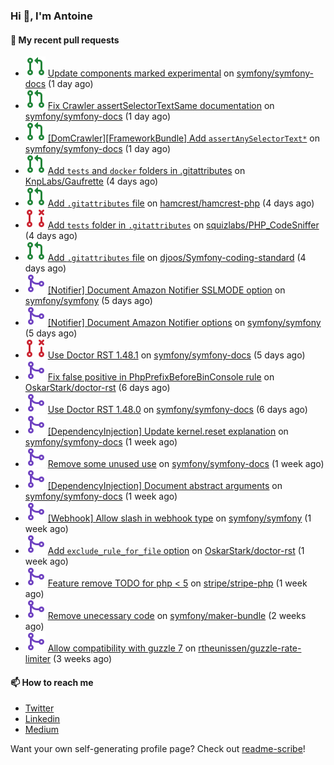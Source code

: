 ### Hi 👋, I'm Antoine

#### 👷 My recent pull requests

- ![](./assets/pr-open.svg) [Update components marked experimental](https://github.com/symfony/symfony-docs/pull/18706) on [symfony/symfony-docs](https://github.com/symfony/symfony-docs) (1 day ago)
- ![](./assets/pr-open.svg) [Fix Crawler assertSelectorTextSame documentation](https://github.com/symfony/symfony-docs/pull/18705) on [symfony/symfony-docs](https://github.com/symfony/symfony-docs) (1 day ago)
- ![](./assets/pr-open.svg) [[DomCrawler][FrameworkBundle] Add `assertAnySelectorText*`](https://github.com/symfony/symfony-docs/pull/18704) on [symfony/symfony-docs](https://github.com/symfony/symfony-docs) (1 day ago)
- ![](./assets/pr-open.svg) [Add `tests` and `docker` folders in .gitattributes](https://github.com/KnpLabs/Gaufrette/pull/704) on [KnpLabs/Gaufrette](https://github.com/KnpLabs/Gaufrette) (4 days ago)
- ![](./assets/pr-open.svg) [Add `.gitattributes` file](https://github.com/hamcrest/hamcrest-php/pull/81) on [hamcrest/hamcrest-php](https://github.com/hamcrest/hamcrest-php) (4 days ago)
- ![](./assets/pr-closed.svg) [Add `tests` folder in `.gitattributes`](https://github.com/squizlabs/PHP_CodeSniffer/pull/3866) on [squizlabs/PHP_CodeSniffer](https://github.com/squizlabs/PHP_CodeSniffer) (4 days ago)
- ![](./assets/pr-open.svg) [Add `.gitattributes` file](https://github.com/djoos/Symfony-coding-standard/pull/198) on [djoos/Symfony-coding-standard](https://github.com/djoos/Symfony-coding-standard) (4 days ago)
- ![](./assets/pr-merged.svg) [[Notifier] Document Amazon Notifier SSLMODE option](https://github.com/symfony/symfony/pull/51217) on [symfony/symfony](https://github.com/symfony/symfony) (5 days ago)
- ![](./assets/pr-merged.svg) [[Notifier] Document Amazon Notifier options](https://github.com/symfony/symfony/pull/51216) on [symfony/symfony](https://github.com/symfony/symfony) (5 days ago)
- ![](./assets/pr-closed.svg) [Use Doctor RST 1.48.1](https://github.com/symfony/symfony-docs/pull/18675) on [symfony/symfony-docs](https://github.com/symfony/symfony-docs) (5 days ago)
- ![](./assets/pr-merged.svg) [Fix false positive in PhpPrefixBeforeBinConsole rule](https://github.com/OskarStark/doctor-rst/pull/1465) on [OskarStark/doctor-rst](https://github.com/OskarStark/doctor-rst) (6 days ago)
- ![](./assets/pr-merged.svg) [Use Doctor RST 1.48.0](https://github.com/symfony/symfony-docs/pull/18651) on [symfony/symfony-docs](https://github.com/symfony/symfony-docs) (6 days ago)
- ![](./assets/pr-merged.svg) [[DependencyInjection] Update kernel.reset explanation](https://github.com/symfony/symfony-docs/pull/18635) on [symfony/symfony-docs](https://github.com/symfony/symfony-docs) (1 week ago)
- ![](./assets/pr-merged.svg) [Remove some unused use](https://github.com/symfony/symfony-docs/pull/18634) on [symfony/symfony-docs](https://github.com/symfony/symfony-docs) (1 week ago)
- ![](./assets/pr-merged.svg) [[DependencyInjection] Document abstract arguments](https://github.com/symfony/symfony-docs/pull/18633) on [symfony/symfony-docs](https://github.com/symfony/symfony-docs) (1 week ago)
- ![](./assets/pr-merged.svg) [[Webhook] Allow slash in webhook type](https://github.com/symfony/symfony/pull/51102) on [symfony/symfony](https://github.com/symfony/symfony) (1 week ago)
- ![](./assets/pr-merged.svg) [Add `exclude_rule_for_file` option](https://github.com/OskarStark/doctor-rst/pull/1456) on [OskarStark/doctor-rst](https://github.com/OskarStark/doctor-rst) (1 week ago)
- ![](./assets/pr-merged.svg) [Feature remove TODO for php &lt; 5](https://github.com/stripe/stripe-php/pull/1536) on [stripe/stripe-php](https://github.com/stripe/stripe-php) (1 week ago)
- ![](./assets/pr-merged.svg) [Remove unecessary code](https://github.com/symfony/maker-bundle/pull/1339) on [symfony/maker-bundle](https://github.com/symfony/maker-bundle) (2 weeks ago)
- ![](./assets/pr-merged.svg) [Allow compatibility with guzzle 7](https://github.com/rtheunissen/guzzle-rate-limiter/pull/11) on [rtheunissen/guzzle-rate-limiter](https://github.com/rtheunissen/guzzle-rate-limiter) (3 weeks ago)

#### 📫 How to reach me

- [Twitter](https://twitter.com/a_lamirault)
- [Linkedin](https://www.linkedin.com/in/antoine-lamirault-9a9a9a107/)
- [Medium](https://alamirault.medium.com)

Want your own self-generating profile page? Check out [readme-scribe](https://github.com/muesli/readme-scribe)!
